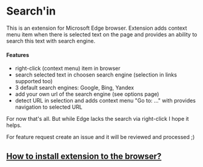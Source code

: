 # Search'in
This is an extension for Microsoft Edge browser. Extension adds context menu item when there is selected text on the page and provides an ability to search this text with search engine.
#### Features
- right-click (context menu) item in browser
- search selected text in choosen search engine (selection in links supported too)
- 3 default search engines: Google, Bing, Yandex
- add your own url of the search engine (see options page)
- detect URL in selection and adds context menu "Go to: ..." with provides navigation to selected URL

For now that's all. But while Edge lacks the search via right-click I hope it helps.

For feature request create an issue and it will be reviewed and processed ;)

## [How to install extension to the browser?](https://docs.microsoft.com/en-us/microsoft-edge/extensions/guides/adding-and-removing-extensions)
